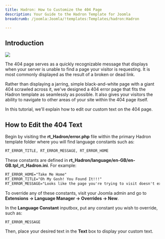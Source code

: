 ```yaml
---
title: Hadron: How to Customize the 404 Page
description: Your Guide to the Hadron Template for Joomla
breadcrumb: /joomla:Joomla/!templates:Templates/hadron:Hadron

---
```


Introduction
-----

![][template]

The 404 page serves as a quickly recognizable message that displays when your server is unable to find a page your visitor is requesting. It is most commonly displayed as the result of a broken or dead link.

Rather than displaying a jarring, simple black-and-white page with a giant 404 scrawled across it, we've designed a 404 error page that fits the Hadron template as seamlessly as possible. It also gives your visitors the ability to navigate to other areas of your site within the 404 page itself.

In this tutorial, we'll explain how to edit our custom text on the 404 page.

How to Edit the 404 Text
-----

Begin by visiting the **rt_Hadron/error.php** file within the primary Hadron template folder where you will find language constants such as: 

~~~ .html
RT_ERROR_TITLE, RT_ERROR_MESSAGE, RT_ERROR_HOME
~~~

These constants are defined in **rt_Hadron/language/en-GB/en-GB.tpl_rt_Hadron.ini**. For example:

~~~ .html
RT_ERROR_HOME="Take Me Home"
RT_ERROR_TITLE="Oh My Gosh! You Found It!!!"
RT_ERROR_MESSAGE="Looks like the page you're trying to visit doesn't exist.<br />Please check the URL and try your luck again."
~~~

To override any of these constants, visit your Joomla admin and go to **Extensions -> Language Manager -> Overrides -> New**.

In the **Language Constant** inputbox, put any constant you wish to override, such as: 

~~~ .html
RT_ERROR_MESSAGE
~~~

Then, place your desired text in the **Text** box to display your custom text.

[template]: assets/404.jpeg